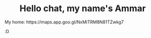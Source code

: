 <h1 style="text-align: center;">Hello chat, my name's Ammar</h1>
 
<p>My home: <a>https://maps.app.goo.gl/NxMiTRM8N81TZwkg7</a></p>
<p>:D</p>
